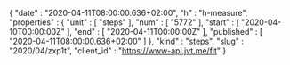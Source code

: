 {
  "date" : "2020-04-11T08:00:00.636+02:00",
  "h" : "h-measure",
  "properties" : {
    "unit" : [ "steps" ],
    "num" : [ "5772" ],
    "start" : [ "2020-04-10T00:00:00Z" ],
    "end" : [ "2020-04-11T00:00:00Z" ],
    "published" : [ "2020-04-11T08:00:00.636+02:00" ]
  },
  "kind" : "steps",
  "slug" : "2020/04/zxp1t",
  "client_id" : "https://www-api.jvt.me/fit"
}

